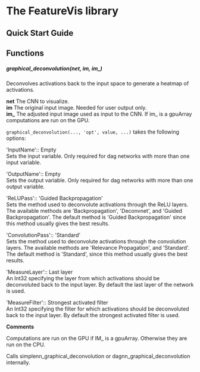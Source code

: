 # The FeatureVis library

## Quick Start Guide

## Functions

##### graphical_deconvolution(net, im, im_)

Deconvolves activations back to the input space to generate a heatmap of activations.

**net** The CNN to visualize.  
**im** The original input image. Needed for user output only.  
**im_** The adjusted input image used as input to the CNN. If im_ is a gpuArray computations are run on the GPU.

`graphical_deconvolution(..., 'opt', value, ...)` takes the following options:  

'InputName':: Empty  
Sets the input variable. Only required for dag networks with more than one input variable.

'OutputName':: Empty  
Sets the output variable. Only required for dag networks with more than one output variable.

'ReLUPass':: 'Guided Backpropagation'  
Sets the method used to deconvolute activations through the ReLU layers. The available methods are 'Backpropagation', 'Deconvnet', and 'Guided Backpropagation'. The default method is 'Guided Backpropagation' since this method usually gives the best results.

'ConvolutionPass':: 'Standard'  
Sets the method used to deconvolute activations through the convolution layers. The available methods are 'Relevance Propagation', and 'Standard'. The default method is 'Standard', since this method usually gives the best results.

'MeasureLayer':: Last layer  
An Int32 specifying the layer from which activations should be deconvoluted back to the input layer. By default the last layer of the network is used.

'MeasureFilter':: Strongest activated filter  
An Int32 specifying the filter for which activations should be deconvoluted back to the input layer. By default the strongest activated filter is used.

**Comments**

Computations are run on the GPU if IM_ is a gpuArray. Otherwise they
are run on the CPU.

Calls simplenn_graphical_deconvolution or dagnn_graphical_deconvolution internally.
